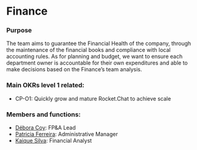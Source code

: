 # Finance

### Purpose

The team aims to guarantee the Financial Health of the company, through the maintenance of the financial books and compliance with local accounting rules. As for planning and budget, we want to ensure each department owner is accountable for their own expenditures and able to make decisions based on the Finance’s team analysis.

### Main OKRs level 1 related:

* CP-O1: Quickly grow and mature Rocket.Chat to achieve scale

### Members and functions:

* [Débora Coy](https://open.rocket.chat/direct/debora.coy): FP&A Lead
* [Patricia Ferreira](https://open.rocket.chat/direct/patricia.ferreira): Administrative Manager
* [Kaique Silva](https://open.rocket.chat/direct/kaique.silva): Financial Analyst

